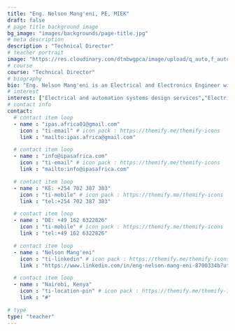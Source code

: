 ```yaml
---
title: "Eng. Nelson Mang'eni, PE, MIEK"
draft: false
# page title background image
bg_image: "images/backgrounds/page-title.jpg"
# meta description
description : "Technical Director"
# teacher portrait
image: "https://res.cloudinary.com/dtnbwgpca/image/upload/q_auto,f_auto/v1717443073/ipas/kkpdyroymnmkaah6ezxe.jpg"
# course
course: "Technical Director"
# biography
bio: "Eng. Nelson Mang'eni is an Electrical and Electronics Engineer with vast experience in the design and successful implementation of electrical power distribution and control systems. He holds a Bachelor of Engineering in Electrical and Electronics Engineering from Moi University, Kenya and is currently pursuing a Master of Business Administration(Operations Management) at the University of Nairobi, Kenya. Registered and licensed by the Engineers Board of Kenya(EBK) as a Professional Engineer, he is also a Certified Class A-1 Electrician by the Energy and Petroleum Regulatory Authority(EPRA). With professional practice spanning the Eastern and Central Africa Region, he also practices in Germany as an electrical engineer at an industrial machinery equipment manufacturer with a global footprint. Eng. Mang'eni has previously worked at reputable Kenyan Engineering firms, where he successfully led Engineering teams in design and execution of projects of varying magnitudes and complexities."
# interest
interest: ["Electrical and automation systems design services","Electrical installation & Electrical engineering consultancy","Testing and commissioning services","Maintenance services for electrical and automation systems plants and installations"]
# contact info
contact:
  # contact item loop
  - name : "ipas.africa01@gmail.com"
    icon : "ti-email" # icon pack : https://themify.me/themify-icons
    link : "mailto:ipas.africa@gmail.com"

  # contact item loop
  - name : "info@ipasafrica.com"
    icon : "ti-email" # icon pack : https://themify.me/themify-icons
    link : "mailto:info@ipasafrica.com"

  # contact item loop
  - name : "KE: +254 702 387 383"
    icon : "ti-mobile" # icon pack : https://themify.me/themify-icons
    link : "tel:+254 702 387 383"

  # contact item loop
  - name : "DE: +49 162 6322826"
    icon : "ti-mobile" # icon pack : https://themify.me/themify-icons
    link : "tel:+49 162 6322826"

  # contact item loop
  - name : "Nelson Mang'eni"
    icon : "ti-linkedin" # icon pack : https://themify.me/themify-icons
    link : "https://www.linkedin.com/in/eng-nelson-mang-eni-8700334b?utm_source=share&utm_campaign=share_via&utm_content=profile&utm_medium=android_app"

  # contact item loop
  - name : "Nairobi, Kenya"
    icon : "ti-location-pin" # icon pack : https://themify.me/themify-icons
    link : "#"

# type
type: "teacher"
---
```

